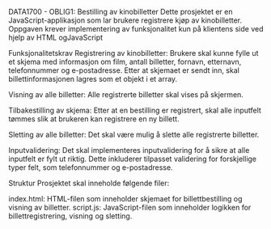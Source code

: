 DATA1700 - OBLIG1: Bestilling av kinobilletter
Dette prosjektet er en JavaScript-applikasjon som lar brukere registrere kjøp av kinobilletter. Oppgaven krever implementering av funksjonalitet kun på klientens side ved hjelp av HTML ogJavaScript

Funksjonalitetskrav
Registrering av kinobilletter: Brukere skal kunne fylle ut et skjema med informasjon om film, antall billetter, fornavn, etternavn, telefonnummer og e-postadresse. Etter at skjemaet er sendt inn, skal billettinformasjonen lagres som et objekt i et array.

Visning av alle billetter: Alle registrerte billetter skal vises på skjermen.

Tilbakestilling av skjema: Etter at en bestilling er registrert, skal alle inputfelt tømmes slik at brukeren kan registrere en ny billett.

Sletting av alle billetter: Det skal være mulig å slette alle registrerte billetter.

Inputvalidering: Det skal implementeres inputvalidering for å sikre at alle inputfelt er fylt ut riktig. Dette inkluderer tilpasset validering for forskjellige typer felt, som telefonnummer og e-postadresse.

Struktur
Prosjektet skal inneholde følgende filer:

index.html: HTML-filen som inneholder skjemaet for billettbestilling og visning av billetter.
script.js: JavaScript-filen som inneholder logikken for billettregistrering, visning og sletting.
